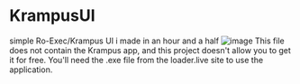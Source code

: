 # KrampusUI
simple Ro-Exec/Krampus UI i made in an hour and a half
![image](https://github.com/LokoBurrito/KrampusUI/assets/81943357/7ffe841f-12e4-4de9-a747-e488b7a7e0e2)
This file does not contain the Krampus app, and this project doesn't allow you to get it for free. You'll need the .exe file from the loader.live site to use the application.
